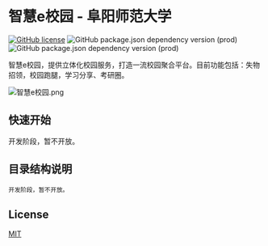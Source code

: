 # 智慧e校园 - 阜阳师范大学
[![GitHub license](https://img.shields.io/github/license/WeixinCloud/wxcloudrun-express)](https://github.com/WeixinCloud/wxcloudrun-express)
![GitHub package.json dependency version (prod)](https://img.shields.io/badge/maven-3.6.0-green)
![GitHub package.json dependency version (prod)](https://img.shields.io/badge/jdk-11-green)

智慧e校园，提供立体化校园服务，打造一流校园聚合平台。目前功能包括：失物招领，校园跑腿，学习分享、考研圈。

![智慧e校园.png](https://s2.loli.net/2022/02/09/KZmODc6BQCFj2eI.png)


## 快速开始
开发阶段，暂不开放。


## 目录结构说明
~~~
开发阶段，暂不开放。
~~~

## License

[MIT](./LICENSE)
